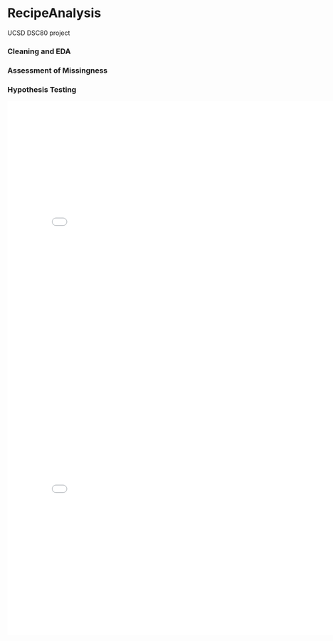 # RecipeAnalysis
UCSD DSC80 project 

### Cleaning and EDA


### Assessment of Missingness


### Hypothesis Testing

<iframe src="assets/fig_rating.html" width=800 height=600 frameBorder=0></iframe>
<iframe src="assets/fig_minutes.html" width=800 height=600 frameBorder=0></iframe>

